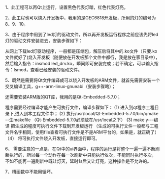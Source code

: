 1、此工程可以再Qt上运行，设置黑色代表灯暗，红色代表灯亮。

2、此工程也可以烧入开发板中，我用的是GEC6818开发板，所用的灯的编号为8、9、10。

3、由于程序中用到了led灯的驱动文件，所以再开发板运行程序之前应该先将led灯的驱动文件安装进去，安装步骤如下：
  
  从网上下载led灯驱动程序，一般都是压缩包，解压后将其中的.ko文件（只要.ko文件就好了)烧入开发板（随便放在开发板那个文件中都行，我是放在家目录中），
  然后输入指令：insmod led_drv.ko，瞬间即可安装完成；若不确定，可以输入指令：lsmod，查看已经安装的驱动文件。
 
5、既然是需要将Qt文件编译成可以烧入开发板的ARM文件，就首先需要安装一个交叉编译工具，g++-arm-linux-gnueabi（安装步骤略）；
  
  还需要安装ARM版的QT库，我用的是Qt-Embedded-5.7.0；
  
  程序需要经过编译才能产生可执行文件，编译步骤如下：
  (1)     进入到qt程序工程目录下,进入到本工程文件中；
  (2)     执行/usr/local/Qt-Embedded-5.7.0/bin/qmake   --生makefile （Qt-Embedded-5.7.0必须放在/usr/local之下） 
  (3)     make y---编译  把生成的程度可执行文件下载到开发板运行 （生成的可执行文件一般都与工程文件名字相同，使用file查看可执行文件是不是ARM平台的，如果是，就正确了）
 （4）    将可执行文件烧入开发板，直接运行即可。
  
  
6、 需要注意的一点是，在Qt中的ui界面中，程序的运行是将整个一遍一遍不断刷新执行的，所以每一个动作在每一次刷新中只能执行依次，不能同时执行多次，
  不如不能再一遍刷新中既让灯灭，延时1s后又让灯亮，这种操作是不允许的。

7、槽函数中不能用循坏。
  
  
